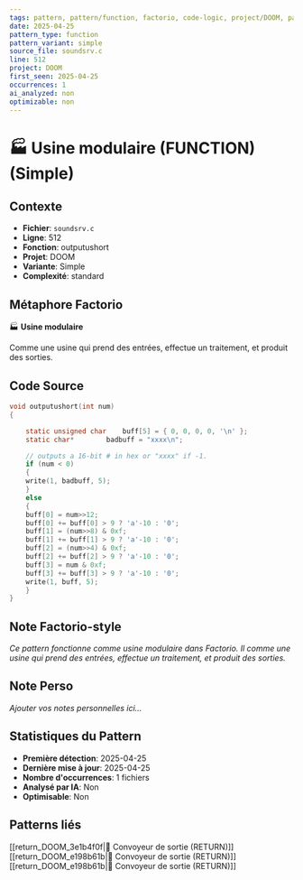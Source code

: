 ```yaml
---
tags: pattern, pattern/function, factorio, code-logic, project/DOOM, pattern/variant/simple
date: 2025-04-25
pattern_type: function
pattern_variant: simple
source_file: soundsrv.c
line: 512
project: DOOM
first_seen: 2025-04-25
occurrences: 1
ai_analyzed: non
optimizable: non
---
```


# 🏭 Usine modulaire (FUNCTION) (Simple)

## Contexte
- **Fichier**: `soundsrv.c`
- **Ligne**: 512
- **Fonction**: outputushort
- **Projet**: DOOM
- **Variante**: Simple
- **Complexité**: standard

## Métaphore Factorio
🏭 **Usine modulaire**

Comme une usine qui prend des entrées, effectue un traitement, et produit des sorties.

## Code Source
```c
void outputushort(int num)
{

    static unsigned char	buff[5] = { 0, 0, 0, 0, '\n' };
    static char*		badbuff = "xxxx\n";

    // outputs a 16-bit # in hex or "xxxx" if -1.
    if (num < 0)
    {
	write(1, badbuff, 5);
    }
    else
    {
	buff[0] = num>>12;
	buff[0] += buff[0] > 9 ? 'a'-10 : '0';
	buff[1] = (num>>8) & 0xf;
	buff[1] += buff[1] > 9 ? 'a'-10 : '0';
	buff[2] = (num>>4) & 0xf;
	buff[2] += buff[2] > 9 ? 'a'-10 : '0';
	buff[3] = num & 0xf;
	buff[3] += buff[3] > 9 ? 'a'-10 : '0';
	write(1, buff, 5);
    }
}
```

## Note Factorio-style
*Ce pattern fonctionne comme usine modulaire dans Factorio. Il comme une usine qui prend des entrées, effectue un traitement, et produit des sorties.*

## Note Perso
*Ajouter vos notes personnelles ici...*

## Statistiques du Pattern
- **Première détection**: 2025-04-25
- **Dernière mise à jour**: 2025-04-25
- **Nombre d'occurrences**: 1 fichiers
- **Analysé par IA**: Non
- **Optimisable**: Non

## Patterns liés
[[return_DOOM_3e1b4f0f|🚚 Convoyeur de sortie (RETURN)]]
[[return_DOOM_e198b61b|🚚 Convoyeur de sortie (RETURN)]]
[[return_DOOM_e198b61b|🚚 Convoyeur de sortie (RETURN)]]
